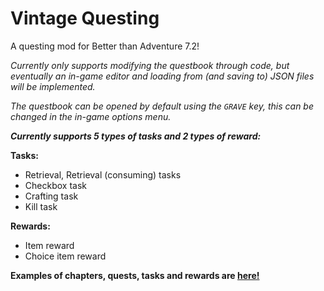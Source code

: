 # Vintage Questing

A questing mod for Better than Adventure 7.2!

*Currently only supports modifying the questbook through code, but eventually an in-game editor and loading from (and saving to) JSON files will be implemented.*

*The questbook can be opened by default using the `GRAVE` key, this can be changed in the in-game options menu.*

***Currently supports 5 types of tasks and 2 types of reward:***

**Tasks:**
- Retrieval, Retrieval (consuming) tasks
- Checkbox task
- Crafting task
- Kill task

**Rewards:**
- Item reward
- Choice item reward

**Examples of chapters, quests, tasks and rewards are [here!](https://github.com/MartinSVK12/vintage-questing/blob/main/src/main/resources/example.md)**
